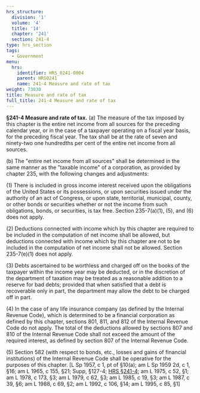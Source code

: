 ```yaml
---
hrs_structure:
  division: '1'
  volume: '4'
  title: '14'
  chapter: '241'
  section: 241-4
type: hrs_section
tags:
  - Government
menu:
  hrs:
    identifier: HRS_0241-0004
    parent: HRS0241
    name: 241-4 Measure and rate of tax
weight: 73030
title: Measure and rate of tax
full_title: 241-4 Measure and rate of tax
---
```

**§241-4 Measure and rate of tax.** (a) The measure of the tax imposed by this chapter is the entire net income from all sources for the preceding calendar year, or in the case of a taxpayer operating on a fiscal year basis, for the preceding fiscal year. The tax shall be at the rate of seven and ninety-two one hundredths per cent of the entire net income from all sources.

(b) The "entire net income from all sources" shall be determined in the same manner as the "taxable income" of a corporation, as provided by chapter 235, with the following changes and adjustments:

(1) There is included in gross income interest received upon the obligations of the United States or its possessions, or upon securities issued under the authority of an act of Congress, or upon state, territorial, municipal, county, or other bonds or securities whether or not the income from such obligations, bonds, or securities, is tax free. Section 235-7(a)(1), (5), and (6) does not apply.

(2) Deductions connected with income which by this chapter are required to be included in the computation of net income shall be allowed, but deductions connected with income which by this chapter are not to be included in the computation of net income shall not be allowed. Section 235-7(e)(1) does not apply.

(3) Debts ascertained to be worthless and charged off on the books of the taxpayer within the income year may be deducted, or in the discretion of the department of taxation may be treated as a reasonable addition to a reserve for bad debts; provided that when satisfied that a debt is recoverable only in part, the department may allow the debt to be charged off in part.

(4) In the case of any life insurance company (as defined by the Internal Revenue Code), which is determined to be a financial corporation as defined by this chapter, sections 801, 811, and 812 of the Internal Revenue Code do not apply. The total of the deductions allowed by sections 807 and 810 of the Internal Revenue Code shall not exceed the amount of the required interest, as defined by section 807 of the Internal Revenue Code.

(5) Section 582 (with respect to bonds, etc., losses and gains of financial institutions) of the Internal Revenue Code shall be operative for the purposes of this chapter. [L Sp 1957, c 1, pt of §10(a); am L Sp 1959 2d, c 1, §16; am L 1965, c 155, §21; Supp, §127-4; [HRS §241-4](/title-14/chapter-241/section-241-4/); am L 1975, c 52, §1; am L 1978, c 173, §3; am L 1979, c 62, §3; am L 1985, c 19, §3; am L 1987, c 39, §6; am L 1988, c 69, §2; am L 1992, c 106, §14; am L 1995, c 85, §1]